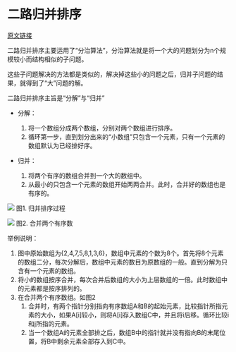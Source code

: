 # 二路归并排序

[原文链接](https://www.cnblogs.com/horizonice/p/4102553.html)

二路归并排序主要运用了“分治算法”，分治算法就是将一个大的问题划分为n个规模较小而结构相似的子问题。

这些子问题解决的方法都是类似的，解决掉这些小的问题之后，归并子问题的结果，就得到了“大”问题的解。

二路归并排序主旨是“分解”与“归并”

- 分解：
	
	1. 将一个数组分成两个数组，分别对两个数组进行排序。
	2. 循环第一步，直到划分出来的“小数组”只包含一个元素，只有一个元素的数组默认为已经排好序。

- 归并：
	
	1. 将两个有序的数组合并到一个大的数组中。
	2. 从最小的只包含一个元素的数组开始两两合并。此时，合并好的数组也是有序的。

![](https://images0.cnblogs.com/blog/575634/201411/162133318062246.png)
图1. 归并排序过程

![](https://images0.cnblogs.com/blog/575634/201411/162204557287130.png)
图2. 合并两个有序数

举例说明：

1. 图中原始数组为{2,4,7,5,8,1,3,6}，数组中元素的个数为8个。首先将8个元素的数组二分，每次分解后，数组中元素的数目为原数组的一般。直到分解为只含有一个元素的数组。
2. 将小的数组按序合并，每次合并后数组的大小为上层数组的一倍。此时数组中的元素都是按序排列的。
3. 在合并两个有序数组。如图2
	1. 合并时，有两个指针分别指向有序数组A和B的起始元素，比较指针所指元素的大小，如果A[i]较小，则将A[i]存入数组C中，并且将i后移。循环比较i和j所指的元素。
	1. 当一个数组A的元素全部排之后，数组B中的指针就并没有指向B的末尾位置，将B中剩余元素全部存入到C中。